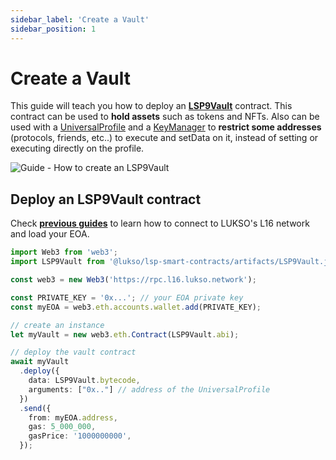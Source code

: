 ```yaml
---
sidebar_label: 'Create a Vault'
sidebar_position: 1
---
```


# Create a Vault

This guide will teach you how to deploy an **[LSP9Vault](../../standards/smart-contracts/lsp9-vault.md)** contract. This contract can be used to **hold assets** such as tokens and NFTs. Also can be used with a [UniversalProfile](../../standards/universal-profile/introduction.md) and a [KeyManager](../../standards/universal-profile/lsp6-key-manager.md) to **restrict some addresses** (protocols, friends, etc..) to execute and setData on it, instead of setting or executing directly on the profile.

![Guide - How to create an LSP9Vault](/img/guides/LSP9VaultGuide.jpeg)

## Deploy an LSP9Vault contract

Check **[previous guides](../universal-profile/create-profile#step-1---create-an-eoa)** to learn how to connect to LUKSO's L16 network and load your EOA.

```typescript title="Deploying the vault"
import Web3 from 'web3';
import LSP9Vault from '@lukso/lsp-smart-contracts/artifacts/LSP9Vault.json';

const web3 = new Web3('https://rpc.l16.lukso.network');

const PRIVATE_KEY = '0x...'; // your EOA private key
const myEOA = web3.eth.accounts.wallet.add(PRIVATE_KEY);

// create an instance
let myVault = new web3.eth.Contract(LSP9Vault.abi);

// deploy the vault contract
await myVault
  .deploy({
    data: LSP9Vault.bytecode,
    arguments: ["0x.."] // address of the UniversalProfile 
  })
  .send({
    from: myEOA.address,
    gas: 5_000_000,
    gasPrice: '1000000000',
  });
```
